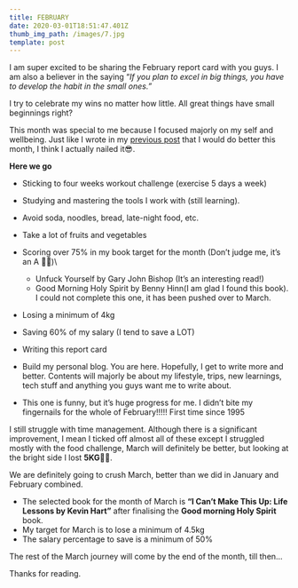 ```yaml
---
title: FEBRUARY
date: 2020-03-01T18:51:47.401Z
thumb_img_path: /images/7.jpg
template: post
---
```

I am super excited to be sharing the February report card with you guys. I am also a believer in the saying “*If you plan to excel in big things, you have to develop the habit in the small ones.”*

I try to celebrate my wins no matter how little. All great things have small beginnings right?

This month was special to me because I focused majorly on my self and wellbeing. Just like I wrote in my [previous post](https://dinma.netlify.com/posts/2019-03-24-workplace/) that I would do better this month, I think I actually nailed it😎.

**Here we go**

* Sticking to four weeks workout challenge (exercise 5 days a week)
* Studying and mastering the tools I work with (still learning).
* Avoid soda, noodles, bread, late-night food, etc.
* Take a lot of fruits and vegetables
* Scoring over 75% in my book target for the month (Don’t judge me, it’s an A 💅🏼)\
     - Unfuck Yourself by Gary John Bishop (It’s an interesting read!)

  * Good Morning Holy Spirit by Benny Hinn(I am glad I found this book). I could not complete this one, it has been pushed over to March.
* Losing a minimum of 4kg
* Saving 60% of my salary (I tend to save a LOT)
* Writing this report card
* Build my personal blog. You are here. Hopefully, I get to write more and better. Contents will majorly be about my lifestyle, trips, new learnings, tech stuff and anything you guys want me to write about.
* This one is funny, but it’s huge progress for me. I didn’t bite my fingernails for the whole of February!!!!! First time since 1995

I still struggle with time management. Although there is a significant improvement, I mean I ticked off almost all of these except I struggled mostly with the food challenge, March will definitely be better, but looking at the bright side I lost **5KG**💪🏽.

We are definitely going to crush March, better than we did in January and February combined.

* The selected book for the month of March is **“I Can’t Make This Up: Life Lessons by Kevin Hart”** after finalising the **Good morning Holy Spirit** book.
* My target for March is to lose a minimum of 4.5kg
* The salary percentage to save is a minimum of 50%

The rest of the March journey will come by the end of the month, till then…

Thanks for reading.
